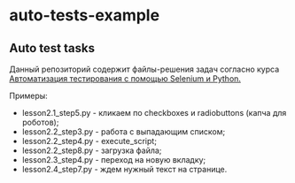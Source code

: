 # auto-tests-example
Auto test tasks
---------------
Данный репозиторий содержит файлы-решения задач согласно курса [Автоматизация тестирования с помощью Selenium и Python.](https://stepik.org/course/575/syllabus)

Примеры:
- lesson2.1_step5.py - кликаем по checkboxes и radiobuttons (капча для роботов);
- lesson2.2_step3.py - работа с выпадающим списком;
- lesson2.2_step4.py - execute_script;
- lesson2.2_step8.py - загрузка файла;
- lesson2.3_step4.py - переход на новую вкладку;
- lesson2.4_step7.py - ждем нужный текст на странице.
